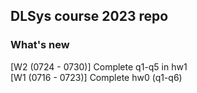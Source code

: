 ## DLSys course 2023 repo

### What's new

[W2 (0724 - 0730)] Complete q1-q5 in hw1 <br>
[W1 (0716 - 0723)] Complete hw0 (q1-q6)
